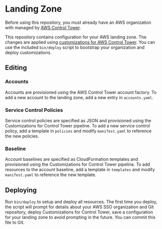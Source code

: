 # Landing Zone

Before using this repository, you must already have an AWS organization with
managed by [AWS Control Tower].

This repository contains configuration for your AWS landing zone. The changes
are applied using [customizations for AWS Control Tower]. You can use the
included `bin/deploy` script to bootstrap your organization and deploy
customizations.

## Editing

### Accounts

Accounts are provisioned using the AWS Control Tower account factory. To add a
new account to the landing zone, add a new entry in `accounts.yaml`.

### Service Control Policies

Service control policies are specified as JSON and provisioned using the
Customizations for Control Tower pipeline. To add a new service control policy,
add a template in `policies` and modify `manifest.yaml` to reference the new
policies.

### Baseline

Account baselines are specified as CloudFormation templates and provisioned
using the Customizations for Control Tower pipeline. To add resources to the
account baseline, add a template in `templates` and modify `manifest.yaml` to
reference the new template.

## Deploying

Run `bin/deploy` to setup and deploy all resources. The first time you deploy,
the script will prompt for details about your AWS SSO organization and Git
repository, deploy Customizations for Control Tower, save a configuration for
your landing zone to avoid prompting in the future. You can commit this file to
Git.

[AWS Control Tower]: https://albaik.awsapps.com/start/#/
[customizations for AWS Control Tower]: https://aws.amazon.com/solutions/implementations/customizations-for-aws-control-tower/
